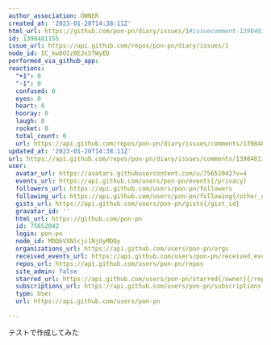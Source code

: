 ```yaml
---
author_association: OWNER
created_at: '2023-01-20T14:38:11Z'
html_url: https://github.com/pon-pn/diary/issues/1#issuecomment-1398481155
id: 1398481155
issue_url: https://api.github.com/repos/pon-pn/diary/issues/1
node_id: IC_kwDOIz8EJs5TWyED
performed_via_github_app: 
reactions:
  "+1": 0
  "-1": 0
  confused: 0
  eyes: 0
  heart: 0
  hooray: 0
  laugh: 0
  rocket: 0
  total_count: 0
  url: https://api.github.com/repos/pon-pn/diary/issues/comments/1398481155/reactions
updated_at: '2023-01-20T14:38:11Z'
url: https://api.github.com/repos/pon-pn/diary/issues/comments/1398481155
user:
  avatar_url: https://avatars.githubusercontent.com/u/75652042?v=4
  events_url: https://api.github.com/users/pon-pn/events{/privacy}
  followers_url: https://api.github.com/users/pon-pn/followers
  following_url: https://api.github.com/users/pon-pn/following{/other_user}
  gists_url: https://api.github.com/users/pon-pn/gists{/gist_id}
  gravatar_id: ''
  html_url: https://github.com/pon-pn
  id: 75652042
  login: pon-pn
  node_id: MDQ6VXNlcjc1NjUyMDQy
  organizations_url: https://api.github.com/users/pon-pn/orgs
  received_events_url: https://api.github.com/users/pon-pn/received_events
  repos_url: https://api.github.com/users/pon-pn/repos
  site_admin: false
  starred_url: https://api.github.com/users/pon-pn/starred{/owner}{/repo}
  subscriptions_url: https://api.github.com/users/pon-pn/subscriptions
  type: User
  url: https://api.github.com/users/pon-pn

---
```

テストで作成してみた